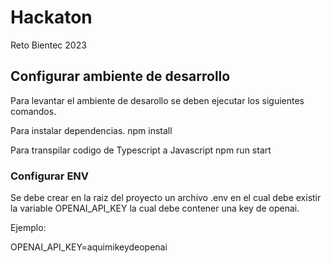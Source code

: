 # Hackaton
Reto Bientec 2023


## Configurar ambiente de desarrollo

Para levantar el ambiente de desarollo se deben ejecutar los siguientes comandos.

Para instalar dependencias.
npm install

Para transpilar codigo de Typescript a Javascript
npm run start

### Configurar ENV

Se debe crear en la raiz del proyecto un archivo .env en el cual debe existir la variable OPENAI_API_KEY la cual debe contener una key de openai.

Ejemplo:

OPENAI_API_KEY=aquimikeydeopenai